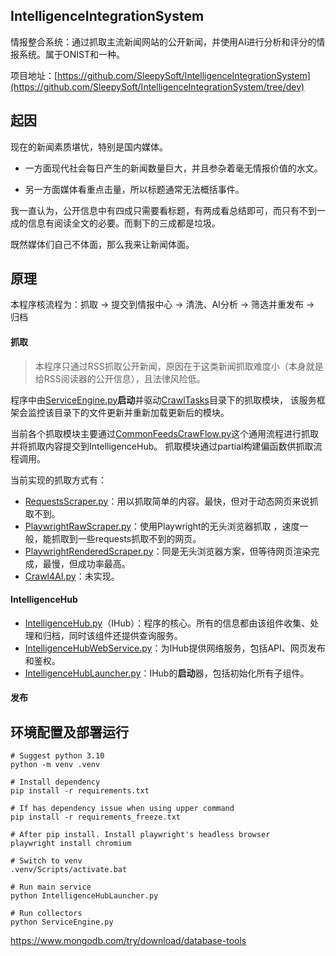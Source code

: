 ## IntelligenceIntegrationSystem

情报整合系统：通过抓取主流新闻网站的公开新闻，并使用AI进行分析和评分的情报系统。属于ONIST和一种。

项目地址：[https://github.com/SleepySoft/IntelligenceIntegrationSystem](https://github.com/SleepySoft/IntelligenceIntegrationSystem/tree/dev)

## 起因

现在的新闻素质堪忧，特别是国内媒体。

+ 一方面现代社会每日产生的新闻数量巨大，并且参杂着毫无情报价值的水文。

+ 另一方面媒体看重点击量，所以标题通常无法概括事件。

我一直认为，公开信息中有四成只需要看标题，有两成看总结即可，而只有不到一成的信息有阅读全文的必要。而剩下的三成都是垃圾。

既然媒体们自己不体面，那么我来让新闻体面。

## 原理

本程序核流程为：抓取 -> 提交到情报中心 -> 清洗、AI分析 -> 筛选并重发布 -> 归档

#### 抓取

> 本程序只通过RSS抓取公开新闻，原因在于这类新闻抓取难度小（本身就是给RSS阅读器的公开信息），且法律风险低。

程序中由[ServiceEngine.py](ServiceEngine.py)**启动**并驱动[CrawlTasks](CrawlTasks)目录下的抓取模块，
该服务框架会监控该目录下的文件更新并重新加载更新后的模块。

当前各个抓取模块主要通过[CommonFeedsCrawFlow.py](Workflow/CommonFeedsCrawFlow.py)这个通用流程进行抓取并将抓取内容提交到IntelligenceHub。
抓取模块通过partial构建偏函数供抓取流程调用。

当前实现的抓取方式有：

+ [RequestsScraper.py](Scraper/RequestsScraper.py)：用以抓取简单的内容。最快，但对于动态网页来说抓取不到。
+ [PlaywrightRawScraper.py](Scraper/PlaywrightRawScraper.py)：使用Playwright的无头浏览器抓取 ，速度一般，能抓取到一些requests抓取不到的网页。
+ [PlaywrightRenderedScraper.py](Scraper/PlaywrightRenderedScraper.py)：同是无头浏览器方案，但等待网页渲染完成，最慢，但成功率最高。
+ [Crawl4AI.py](Scraper/Crawl4AI.py)：未实现。

#### IntelligenceHub

+ [IntelligenceHub.py](IntelligenceHub.py)（IHub）：程序的核心。所有的信息都由该组件收集、处理和归档，同时该组件还提供查询服务。
+ [IntelligenceHubWebService.py](IntelligenceHubWebService.py)：为IHub提供网络服务，包括API、网页发布和鉴权。
+ [IntelligenceHubLauncher.py](IntelligenceHubLauncher.py)：IHub的**启动**器，包括初始化所有子组件。



#### 发布


## 环境配置及部署运行

```
# Suggest python 3.10
python -m venv .venv

# Install dependency
pip install -r requirements.txt

# If has dependency issue when using upper command
pip install -r requirements_freeze.txt

# After pip install. Install playwright's headless browser
playwright install chromium

# Switch to venv
.venv/Scripts/activate.bat

# Run main service
python IntelligenceHubLauncher.py

# Run collectors
python ServiceEngine.py
```


https://www.mongodb.com/try/download/database-tools


